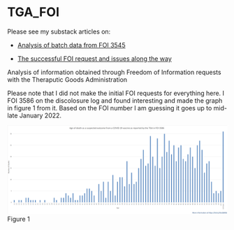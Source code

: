 # TGA_FOI

Please see my substack articles on:

* [Analysis of batch data from FOI 3545](https://accaen.substack.com/p/batch-data-from-covid-19-vaccines)

* [The successful FOI request and issues along the way](https://accaen.substack.com/p/interactions-with-the-therapeutic)

Analysis of information obtained through Freedom of Information requests with the Theraputic Goods Administration

Please note that I did not make the initial FOI requests for everything here. I FOI 3586 on the discolosure log and found interesting and made the graph in figure 1 from it. Based on the FOI number I am guessing it goes up to mid-late January 2022.

![Figure 1](graphs/Age_of_death_from_COVID-19_vaccine_FOI_3586.png)
Figure 1

